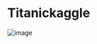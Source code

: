 # Titanickaggle
![image](https://user-images.githubusercontent.com/84061081/124116690-31384980-daaa-11eb-816e-f7bc1dd5749a.png)
